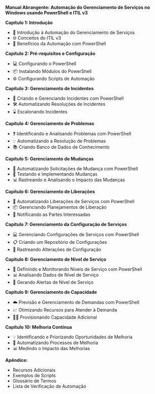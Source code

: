**Manual Abrangente: Automação do Gerenciamento de Serviços no Windows usando PowerShell e ITIL v3**

**Capítulo 1: Introdução**

* 🌱 Introdução à Automação do Gerenciamento de Serviços
* 🌐 Conceitos do ITIL v3
* 🧰 Benefícios da Automação com PowerShell

**Capítulo 2: Pré-requisitos e Configuração**

* 💻 Configurando o PowerShell
* 📦 Instalando Módulos do PowerShell
* ⚙️ Configurando Scripts de Automação

**Capítulo 3: Gerenciamento de Incidentes**

* 🚨 Criando e Gerenciando Incidentes com PowerShell
* 🛠️ Automatizando Resoluções de Incidentes
* ⌛️ Escalonando Incidentes

**Capítulo 4: Gerenciamento de Problemas**

* ❓ Identificando e Analisando Problemas com PowerShell
* 💡 Automatizando a Resolução de Problemas
* 📚 Criando Banco de Dados de Conhecimento

**Capítulo 5: Gerenciamento de Mudanças**

* 🔄 Automatizando Solicitações de Mudança com PowerShell
* 🧪 Testando e Implementando Mudanças
* 📊 Rastreando e Analisando o Impacto das Mudanças

**Capítulo 6: Gerenciamento de Liberações**

* 🚀 Automatizando Liberações de Serviços com PowerShell
* 📦 Gerenciando Planejamentos de Liberação
* 💬 Notificando as Partes Interessadas

**Capítulo 7: Gerenciamento da Configuração de Serviços**

* 💻 Gerenciando Configurações de Serviços com PowerShell
* 📋 Criando um Repositório de Configurações
* 👀 Rastreando Alterações de Configuração

**Capítulo 8: Gerenciamento de Nível de Serviço**

* 🎯 Definindo e Monitorando Níveis de Serviço com PowerShell
* 📊 Analisando Dados de Nível de Serviço
* 🚨 Gerando Alertas de Nível de Serviço

**Capítulo 9: Gerenciamento de Capacidade**

* ☁️ Previsão e Gerenciamento de Demandas com PowerShell
* 📈 Otimizando Recursos para Atender à Demanda
* 👷‍♂️ Provisionando Capacidade Adicional

**Capítulo 10: Melhoria Contínua**

* 💡 Identificando e Priorizando Oportunidades de Melhoria
* 🔄 Automatizando Processos de Melhoria
* 📊 Medindo o Impacto das Melhorias

**Apêndice:**

* Recursos Adicionais
* Exemplos de Scripts
* Glossário de Termos
* Lista de Verificação de Automação